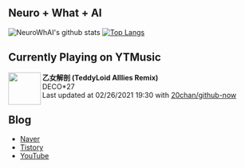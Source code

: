 ## Neuro + What + AI

![NeuroWhAI's github stats](https://github-readme-stats.vercel.app/api?username=neurowhai&count_private=true&show_icons=true)
[![Top Langs](https://github-readme-stats.vercel.app/api/top-langs/?username=neurowhai&layout=compact)](https://github.com/anuraghazra/github-readme-stats)

## Currently Playing on YTMusic

[<img align="left" height="65" src="https://lh3.googleusercontent.com/2FBb3Kx9nqf3QkZXWucMalfPXlbIVeGvRy0m60qP-KMz2cln6OqTyvFWkJyL9Z8dyThuPVK83cy1fyVI">](https://music.youtube.com/channel/UCEAh-jw5U5L-Lx2zz0So-Eg)

**乙女解剖 (TeddyLoid Alllies Remix)**  
DECO*27  
Last updated at 02/26/2021 19:30 with [20chan/github-now](https://github.com/20chan/github-now)

## Blog

- [Naver](http://blog.naver.com/neurowhai)
- [Tistory](http://neurowhai.tistory.com/)
- [YouTube](https://www.youtube.com/channel/UCB_v1xU6laBHOeH6z4L-Mtw)
